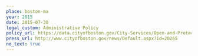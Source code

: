 ```yaml
---
place: boston-ma
year: 2015
date: 2015-07-30
legal_custom: Administrative Policy
policy_url: https://data.cityofboston.gov/City-Services/Open-and-Protected-Data-Policy/2rjs-rb6r
press_url: http://www.cityofboston.gov/news/Default.aspx?id=20265
no_text: true
---
```

